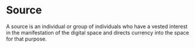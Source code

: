 # Source
A source is an individual or group of individuals who have a vested interest in the manifestation of the digital space and directs currency into the space for that purpose.